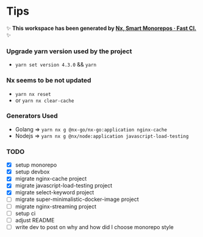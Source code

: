 # Tips

✨ **This workspace has been generated by [Nx, Smart Monorepos · Fast CI.](https://nx.dev)** ✨

### Upgrade yarn version used by the project

- `yarn set version 4.3.0` && `yarn`

### Nx seems to be not updated

- `yarn nx reset`
- or `yarn nx clear-cache`

### Generators Used

- Golang => `yarn nx g @nx-go/nx-go:application nginx-cache`
- Nodejs => `yarn nx g @nx/node:application javascript-load-testing`

### TODO 

- [x] setup monorepo
- [x] setup devbox
- [x] migrate nginx-cache project
- [x] migrate javascript-load-testing project
- [x] migrate select-keyword project
- [ ] migrate super-minimalistic-docker-image project
- [ ] migrate nginx-streaming project
- [ ] setup ci
- [ ] adjust README
- [ ] write dev to post on why and how did I choose monorepo style
